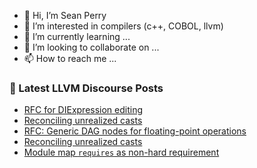 - 👋 Hi, I’m Sean Perry
- 👀 I’m interested in compilers (c++, COBOL, llvm)
- 🌱 I’m currently learning ...
- 💞️ I’m looking to collaborate on ...
- 📫 How to reach me ...

<!---
s66perry/s66perry is a ✨ special ✨ repository because its `README.md` (this file) appears on your GitHub profile.
You can click the Preview link to take a look at your changes.
--->
### 📕 Latest LLVM Discourse Posts

<!-- DISCOURSE-LLVM:START -->
- [RFC for DIExpression editing](https://discourse.llvm.org/t/rfc-for-diexpression-editing/88459#post_13)
- [Reconciling unrealized casts](https://discourse.llvm.org/t/reconciling-unrealized-casts/88620#post_7)
- [RFC: Generic DAG nodes for floating-point operations](https://discourse.llvm.org/t/rfc-generic-dag-nodes-for-floating-point-operations/88592#post_6)
- [Reconciling unrealized casts](https://discourse.llvm.org/t/reconciling-unrealized-casts/88620#post_6)
- [Module map `requires` as non-hard requirement](https://discourse.llvm.org/t/module-map-requires-as-non-hard-requirement/88589#post_6)
<!-- DISCOURSE-LLVM:END -->
